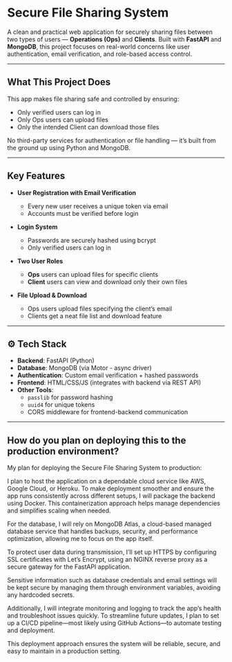 #  Secure File Sharing System

A clean and practical web application for securely sharing files between two types of users — **Operations (Ops)** and **Clients**. Built with **FastAPI** and **MongoDB**, this project focuses on real-world concerns like user authentication, email verification, and role-based access control.

---

##  What This Project Does

This app makes file sharing safe and controlled by ensuring:
- Only verified users can log in
- Only Ops users can upload files
- Only the intended Client can download those files

No third-party services for authentication or file handling — it’s built from the ground up using Python and MongoDB.

---

##  Key Features

- **User Registration with Email Verification**
  - Every new user receives a unique token via email
  - Accounts must be verified before login

- **Login System**
  - Passwords are securely hashed using bcrypt
  - Only verified users can log in

- **Two User Roles**
  - **Ops** users can upload files for specific clients
  - **Client** users can view and download only their own files

- **File Upload & Download**
  - Ops users upload files specifying the client’s email
  - Clients get a neat file list and download feature

---

## ⚙ Tech Stack

- **Backend**: FastAPI (Python)
- **Database**: MongoDB (via Motor - async driver)
- **Authentication**: Custom email verification + hashed passwords
- **Frontend**: HTML/CSS/JS (integrates with backend via REST API)
- **Other Tools**: 
  - `passlib` for password hashing
  - `uuid4` for unique tokens
  - CORS middleware for frontend-backend communication

---

## How do you plan on deploying this to the production environment?
My plan for deploying the Secure File Sharing System to production:

I plan to host the application on a dependable cloud service like AWS, Google Cloud, or Heroku. To make deployment smoother and ensure the app runs consistently across different setups, I will package the backend using Docker. This containerization approach helps manage dependencies and simplifies scaling when needed.

For the database, I will rely on MongoDB Atlas, a cloud-based managed database service that handles backups, security, and performance optimization, allowing me to focus on the app itself.

To protect user data during transmission, I’ll set up HTTPS by configuring SSL certificates with Let’s Encrypt, using an NGINX reverse proxy as a secure gateway for the FastAPI application.

Sensitive information such as database credentials and email settings will be kept secure by managing them through environment variables, avoiding any hardcoded secrets.

Additionally, I will integrate monitoring and logging to track the app’s health and troubleshoot issues quickly. To streamline future updates, I plan to set up a CI/CD pipeline—most likely using GitHub Actions—to automate testing and deployment.

This deployment approach ensures the system will be reliable, secure, and easy to maintain in a production setting.
